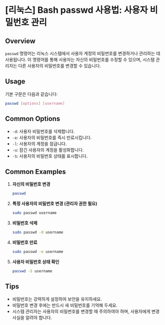 # [리눅스] Bash passwd 사용법: 사용자 비밀번호 관리

## Overview
`passwd` 명령어는 리눅스 시스템에서 사용자 계정의 비밀번호를 변경하거나 관리하는 데 사용됩니다. 이 명령어를 통해 사용자는 자신의 비밀번호를 수정할 수 있으며, 시스템 관리자는 다른 사용자의 비밀번호를 변경할 수 있습니다.

## Usage
기본 구문은 다음과 같습니다:
```bash
passwd [options] [username]
```

## Common Options
- `-d`: 사용자 비밀번호를 삭제합니다.
- `-e`: 사용자의 비밀번호를 즉시 만료시킵니다.
- `-l`: 사용자의 계정을 잠급니다.
- `-u`: 잠긴 사용자의 계정을 활성화합니다.
- `-S`: 사용자의 비밀번호 상태를 표시합니다.

## Common Examples
1. **자신의 비밀번호 변경**
   ```bash
   passwd
   ```

2. **특정 사용자의 비밀번호 변경 (관리자 권한 필요)**
   ```bash
   sudo passwd username
   ```

3. **비밀번호 삭제**
   ```bash
   sudo passwd -d username
   ```

4. **비밀번호 만료**
   ```bash
   sudo passwd -e username
   ```

5. **사용자 비밀번호 상태 확인**
   ```bash
   passwd -S username
   ```

## Tips
- 비밀번호는 강력하게 설정하여 보안을 유지하세요.
- 비밀번호 변경 후에는 반드시 새 비밀번호를 기억해 두세요.
- 시스템 관리자는 사용자의 비밀번호를 변경할 때 주의하여야 하며, 사용자에게 변경 사실을 알려야 합니다.